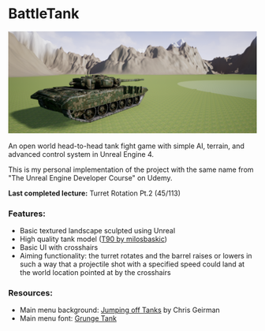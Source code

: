 # BattleTank

![](Screenshots/screenshot.png)

An open world head-to-head tank fight game with simple AI, terrain, and advanced control system in Unreal Engine 4.

This is my personal implementation of the project with the same name from "The Unreal Engine Developer Course" on Udemy.

**Last completed lecture:** Turret Rotation Pt.2 (45/113)

### Features:
- Basic textured landscape sculpted using Unreal
- High quality tank model ([T90 by milosbaskic](https://www.cgtrader.com/free-3d-models/military/vehicle/russian-military-vehicles-t90))
- Basic UI with crosshairs
- Aiming functionality: the turret rotates and the barrel raises or lowers in such a way that a projectile shot with a specified speed could land at the world location pointed at by the crosshairs

### Resources:
- Main menu background: [Jumping off Tanks](https://unsplash.com/photos/xO5nNl8QCS4) by Chris Geirman
- Main menu font: [Grunge Tank](https://www.dafont.com/grunge-tank.font)